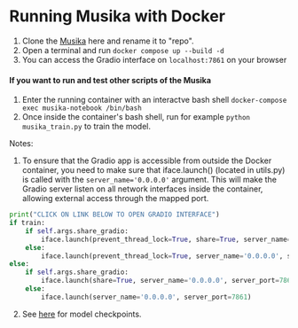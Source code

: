 # Running Musika with Docker

1. Clone the [Musika](https://github.com/marcoppasini/musika) here and rename it to "repo".
2. Open a terminal and run `docker compose up --build -d`
3. You can access the Gradio interface on `localhost:7861` on your browser

#### If you want to run and test other scripts of the Musika
1. Enter the running container with an interactve bash shell `docker-compose exec musika-notebook /bin/bash`
2. Once inside the container's bash shell, run for example `python musika_train.py` to train the model.  

Notes:
1. To ensure that the Gradio app is accessible from outside the Docker container, you need to make sure that iface.launch() (located in utils.py) is called with the `server_name='0.0.0.0'` argument. This will make the Gradio server listen on all network interfaces inside the container, allowing external access through the mapped port.
```python
print("CLICK ON LINK BELOW TO OPEN GRADIO INTERFACE")
if train:
    if self.args.share_gradio:
        iface.launch(prevent_thread_lock=True, share=True, server_name='0.0.0.0', server_port=7861)
    else:
        iface.launch(prevent_thread_lock=True, server_name='0.0.0.0', server_port=7861)
else:
    if self.args.share_gradio:
        iface.launch(share=True, server_name='0.0.0.0', server_port=7861)
    else:
        iface.launch(server_name='0.0.0.0', server_port=7861)
```
2. See [here](https://huggingface.co/musika) for model checkpoints.
